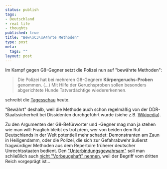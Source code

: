 ```yaml
--- 
status: publish
tags: 
- Deutschland
- real life
- thoughts
published: true
title: "Bew\xC3\xA4hrte Methoden"
type: post
meta: 
  tags: ""
layout: post
---
```

Im Kampf gegen G8-Gegner setzt die Polizei nun auf "bewährte Methoden":

<blockquote>Die Polizei hat bei mehreren G8-Gegnern <strong>Körpergeruchs-Proben</strong> genommen. (...) Mit Hilfe der Geruchsproben sollen besonders abgerichtete Hunde Tatverdächtige wiedererkennen.</blockquote>

schreibt die <a href="http://www.tagesschau.de/aktuell/meldungen/0,1185,OID6795320_REF1,00.html">Tagesschau</a> heute.

"Bewährt" deshalb, weil die Methode auch schon regelmäßig von der DDR-Staatssicherheit bei Dissidenten durchgeführt wurde (siehe z.B. <a href="http://de.wikipedia.org/wiki/Geruchsprobe">Wikipedia</a>).

Zu den Argumenten der G8-Befürworter und -Gegner mag man ja stehen wie man will: Fraglich bleibt es trotzdem, wer von beiden dem Ruf Deutschlands in der Welt potentiell mehr schadet: Demonstranten am Zaun in Heiligendamm, oder die Polizei, die sich zur Gefahrabwehr äußerst fragwürdiger Methoden aus dem Repertoire früherer deutscher Unrechtsstaaten bedient. Den <a href="http://www.tagesschau.de/aktuell/meldungen/0,,OID6729858_REF1,00.html">"Unterbindungsgewahrsam"</a> soll man schließlich auch <a href="http://www.lawblog.de/index.php/archives/2007/05/12/vorbeugehaft-wird-nicht-gern-gehort/">nicht "Vorbeugehaft" nennen</a>, weil der Begriff vom dritten Reich vorgeprägt ist...
